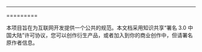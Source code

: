 ---------
=========

本项目旨在为互联网开发提供一个公共的规范。本文档采用知识共享“署名 3.0 中国大陆”许可协议，您可以创作衍生产品，或者加入到你的商业创作中，但请署名原作者信息。
